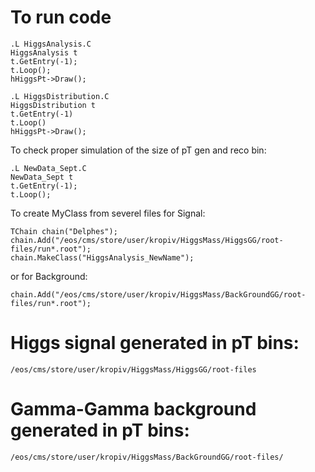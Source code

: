 # To run code


```
.L HiggsAnalysis.C
HiggsAnalysis t
t.GetEntry(-1); 
t.Loop();
hHiggsPt->Draw();
```

```
.L HiggsDistribution.C
HiggsDistribution t
t.GetEntry(-1)
t.Loop()
hHiggsPt->Draw();
```

To check proper simulation of the size of pT gen and reco bin:
```
.L NewData_Sept.C
NewData_Sept t
t.GetEntry(-1); 
t.Loop();
```


To create MyClass from severel files for Signal:
```
TChain chain("Delphes");
chain.Add("/eos/cms/store/user/kropiv/HiggsMass/HiggsGG/root-files/run*.root");
chain.MakeClass("HiggsAnalysis_NewName");
```
or for Background:
```
chain.Add("/eos/cms/store/user/kropiv/HiggsMass/BackGroundGG/root-files/run*.root");

```

# Higgs signal generated in pT bins:

`/eos/cms/store/user/kropiv/HiggsMass/HiggsGG/root-files`

# Gamma-Gamma background generated in pT bins:

`/eos/cms/store/user/kropiv/HiggsMass/BackGroundGG/root-files/`
